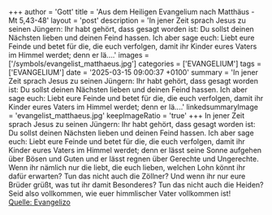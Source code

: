 +++
author = 'Gott'
title = 'Aus dem Heiligen Evangelium nach Matthäus - Mt 5,43-48'
layout = 'post'
description = 'In jener Zeit sprach Jesus zu seinen Jüngern: Ihr habt gehört, dass gesagt worden ist: Du sollst deinen Nächsten lieben und deinen Feind hassen. Ich aber sage euch: Liebt eure Feinde und betet für die, die euch verfolgen, damit ihr Kinder eures Vaters im Himmel werdet; denn er lä....'
images = ['/symbols/evangelist_matthaeus.jpg']
categories = ['EVANGELIUM']
tags = ['EVANGELIUM']
date = '2025-03-15 09:00:37 +0100'
summary = 'In jener Zeit sprach Jesus zu seinen Jüngern: Ihr habt gehört, dass gesagt worden ist: Du sollst deinen Nächsten lieben und deinen Feind hassen. Ich aber sage euch: Liebt eure Feinde und betet für die, die euch verfolgen, damit ihr Kinder eures Vaters im Himmel werdet; denn er lä....'
linkedsummaryImage = 'evangelist_matthaeus.jpg'
keepImageRatio = 'true'
+++
In jener Zeit sprach Jesus zu seinen Jüngern: Ihr habt gehört, dass gesagt worden ist: Du sollst deinen Nächsten lieben und deinen Feind hassen.
Ich aber sage euch: Liebt eure Feinde und betet für die, die euch verfolgen,
damit ihr Kinder eures Vaters im Himmel werdet; denn er lässt seine Sonne aufgehen über Bösen und Guten und er lässt regnen über Gerechte und Ungerechte.<!--more-->
Wenn ihr nämlich nur die liebt, die euch lieben, welchen Lohn könnt ihr dafür erwarten? Tun das nicht auch die Zöllner?
Und wenn ihr nur eure Brüder grüßt, was tut ihr damit Besonderes? Tun das nicht auch die Heiden?
Seid also vollkommen, wie euer himmlischer Vater vollkommen ist!<br> [Quelle: Evangelizo](https://evangeliumtagfuertag.org/DE/gospel)